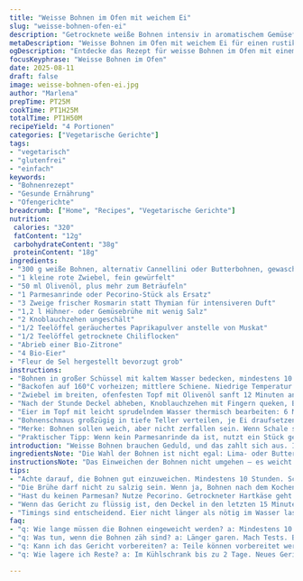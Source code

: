 ```yaml
---
title: "Weisse Bohnen im Ofen mit weichem Ei"
slug: "weisse-bohnen-ofen-ei"
description: "Getrocknete weiße Bohnen intensiv in aromatischem Gemüsefond mit Parmesanrinde und Thymian langsam geschmort, ergänzt durch sanft pochierte Eier mit flüssigem Kern. Würzig, samtig, rustikal und vegetarisch, bei gleichzeitiger Vermeidung von Gluten, Laktose, Nüssen und Milchprodukten. Details zu Textur, Aromatik, Einweichdauer und Erkennungsmerkmale beim Garprozess berücksichtigt. Tipps für Zutatenvariationen und Fehlervermeidung inklusive."
metaDescription: "Weisse Bohnen im Ofen mit weichem Ei für einen rustikalen Genuss – kein Gluten, keine Laktose und intensiv im Geschmack"
ogDescription: "Entdecke das Rezept für weisse Bohnen im Ofen mit einem perfekten weichgekochten Ei. Rustikal und voller Aromen"
focusKeyphrase: "Weisse Bohnen im Ofen"
date: 2025-08-11
draft: false
image: weisse-bohnen-ofen-ei.jpg
author: "Marlena"
prepTime: PT25M
cookTime: PT1H25M
totalTime: PT1H50M
recipeYield: "4 Portionen"
categories: ["Vegetarische Gerichte"]
tags:
- "vegetarisch"
- "glutenfrei"
- "einfach"
keywords:
- "Bohnenrezept"
- "Gesunde Ernährung"
- "Ofengerichte"
breadcrumb: ["Home", "Recipes", "Vegetarische Gerichte"]
nutrition: 
 calories: "320"
 fatContent: "12g"
 carbohydrateContent: "38g"
 proteinContent: "18g"
ingredients:
- "300 g weiße Bohnen, alternativ Cannellini oder Butterbohnen, gewaschen und gewässert"
- "1 kleine rote Zwiebel, fein gewürfelt"
- "50 ml Olivenöl, plus mehr zum Beträufeln"
- "1 Parmesanrinde oder Pecorino-Stück als Ersatz"
- "3 Zweige frischer Rosmarin statt Thymian für intensiveren Duft"
- "1,2 l Hühner- oder Gemüsebrühe mit wenig Salz"
- "2 Knoblauchzehen ungeschält"
- "1/2 Teelöffel geräuchertes Paprikapulver anstelle von Muskat"
- "1/2 Teelöffel getrocknete Chiliflocken"
- "Abrieb einer Bio-Zitrone"
- "4 Bio-Eier"
- "Fleur de Sel hergestellt bevorzugt grob"
instructions:
- "Bohnen in großer Schüssel mit kaltem Wasser bedecken, mindestens 10 Stunden oder über Nacht einweichen. Zwischendurch prüfen, ob genug Wasser da ist, sonst nachgießen. Wasser abgießen, Bohnen spülen, kurz abtropfen lassen."
- "Backofen auf 160°C vorheizen; mittlere Schiene. Niedrige Temperatur erlaubt langsames Garwerden, ermöglicht Aromaentwicklung ohne Bohnenhautreißen."
- "Zwiebel im breiten, ofenfesten Topf mit Olivenöl sanft 12 Minuten anschwitzen bis glasig, leicht goldene Stellen zeigen, aber nicht verbrennen. Parmesanrinde (oder Pecorino) und Rosmarinzweige zufügen. Temperatur etwas hochdrehen, Bohnen und Brühe einrühren, zum Kochen bringen, Schaum mit Löffel entfernen. Knoblauch dazu. Paprikapulver, Chili und Zitronenabrieb einstreuen. Sparsam mit Salz würzen – Brühe ist schon salzig genug. Deckel drauf, 1 Stunde im Ofen garen, bis Bohnen zart sind, aber nicht zerfallen. Flüssigkeit sollte leicht sämig werden, nicht komplett einkochen."
- "Nach der Stunde Deckel abheben, Knoblauchzehen mit Fingern queken, Brei rausdrücken und mit Bohnen vermengen. Rosmarinzweige und Parmesankruste rausnehmen und entsorgen. Abschmecken, eventuell scharf nachwürzen oder mit mehr Zitronenabrieb frisch machen."
- "Eier im Topf mit leicht sprudelndem Wasser thermisch bearbeiten: 6 Minuten für glasigen Kern, dann sofort kaltes Wasser rein. Eier 3 Minuten abkühlen lassen, dann vorsichtig unter fließendem kaltem Wasser pellen, damit die zarte Haut nicht reißt. Mit Küchenpapier trocken tupfen."
- "Bohnenschmaus großzügig in tiefe Teller verteilen, je Ei draufsetzen. Mit Olivenöl von guter Qualität beträufeln, grobem Fleur de Sel bestreuen, frisch gemahlenen Pfeffer rundum. Wer mag, legt Blattspinat oder grüne Bohnen als Beilage daneben, Parmesan-Späne geben optisch und geschmacklich echten Kick. Frisches, geröstetes Bauernbrot (idealerweise kräftig mit Knoblauch eingerieben) servieren zum Auftunken der Brühe."
- "Merke: Bohnen sollen weich, aber nicht zerfallen sein. Wenn Schale spröde wirkt, halt noch etwas länger garen. Bleibt Flüssigkeit zu flüssig, kann der Deckel die letzten 15 Minuten abgenommen werden, damit die Soße einreduziert. Eier nicht länger als nötig im Wasser lassen, sonst wird der Dotter zu fest."
- "Praktischer Tipp: Wenn kein Parmesanrinde da ist, nutzt ein Stück getrockneten Pecorino-Käse oder eine Hand voll geriebenen Hartkäse, der während des Garens abgelöscht wird. Für vegane Variante ersetzt man Hühnerbrühe durch starken Gemüsefond."
introduction: "Weisse Bohnen brauchen Geduld, und das zahlt sich aus. Ich habe oft ausprobiert, mit kürzeren Einweichzeiten, dann wurde's matschig oder noch zu hart. Das langsame Schmoren im Ofen bei niedriger Temperatur macht den Unterschied – kräftige Aromen von Rosmarin, Knoblauch, Zitronenzesten ziehen in die Bohnen ein, die so richtig saftig und doch fest bleiben. Dabei zieht die Brühe ein bisschen zusammen, wird cremig. Die Kombi mit weichem Ei ist eine altbewährte Kombo, aber Achtung: Eier nicht zu lange kochen, sonst verliert man den flüssigen Kern, die Konsistenz macht dann den Unterschied. Ein knackiger grüner Salat oder saisonales Gemüse dazu. Brot, das man eintunkt, rundet die Mahlzeit ab. Damit wird aus einfachen Zutaten ein Gericht fürs Einlullen und Runterkommen nach einem langen Tag."
ingredientsNote: "Die Wahl der Bohnen ist nicht egal: Lima- oder Butterbohnen sind fluffiger, Cannellini etwas erdiger. Vorsichtig bei der Salzmenge, falls die Brühe schon salzig ist, sonst werden Bohnen zäh. Parmesanrinde bringt diese tiefe Umami-Note, Alternativen sind getrockneter Pecorino oder Bergkäse – je härter, desto besser beim Schmoren. Rosmarin schmeckt intensiver als Thymian, passt super zu Knoblauch und dem rauchigen Paprikapulver, das die Muskatnuss ersetzt. Zitronenzesten bringen Frische, nie zu früh zugeben wegen möglicher Bitterstoffe. Eier am besten direkt frisch, und Bioqualität schützt vor Überraschungen beim Kochen. Wer es vegan mag, Brühe und Parmesan einfach weglassen, noch mehr Knoblauch für die Tiefe. Olivenöl ordentlich einsetzen, Bereich im Gemüsefond nicht sparen, bringt Geschmack und schöne Konsistenz."
instructionsNote: "Das Einweichen der Bohnen nicht umgehen – es weicht die Fasern, beschleunigt die Garzeit enorm, verhindert spröde Schalen. Temperatur beim Anbraten nie zu hoch, sonst verbrennt Zwiebel, wird bitter. Die Parmesanrinde sorgt subtil für Geschmack, nicht zum Verzehr gedacht, also später rausnehmen. Beobachte, wie die Flüssigkeit beim Schmoren leichter bindet, das ist visuelle Kontrolle für Garzeit. Knoblauchzehen ganz lassen, um Aroma ohne zu viel Schärfe zu geben. Eier genau timen, Achtung je größer Ei desto länger brauchen sie. Direkt nach dem Kochen ins kalte Wasser tauchen um Garprozess zu stoppen. Behutsam pellen, damit die zarte Haut nicht reißt. Zuletzt alles auf Tellern mit grobem Salz garnieren, bringt Textur und hebt Geschmack. Wenn die Soße zu dünn ist am Ende offen backen oder kurz auf Herd reduzieren. Möglichst in einem schweren Topf im Ofen garen, erleichtert Wärmeverteilung und Aromaverschmelzung."
tips:
- "Achte darauf, die Bohnen gut einzuweichen. Mindestens 10 Stunden. Schalen werden weich. Vermeide matschige Bohnen. Kenne deinen Herd."
- "Die Brühe darf nicht zu salzig sein. Wenn ja, Bohnen nach dem Kochen überprüfen. Zu viel Salz macht sie zäh. Bei Unsicherheit immer weniger verwenden."
- "Hast du keinen Parmesan? Nutze Pecorino. Getrockneter Hartkäse geht auch. Achte auf die Käsesorte. In der Schweiz findest du guten Bergkäse."
- "Wenn das Gericht zu flüssig ist, den Deckel in den letzten 15 Minuten abnehmen. So wird die Soße sämig. Oder kurz auf dem Herd reduzieren."
- "Timings sind entscheidend. Eier nicht länger als nötig im Wasser lassen. Der Dotter muss flüssig bleiben. Hör auf deinen Instinkt beim Kochen."
faq:
- "q: Wie lange müssen die Bohnen eingeweicht werden? a: Mindestens 10 Stunden. Personalisiere den Prozess. Bei kürzeren Zeiten werden sie hart. Schale kontrollieren."
- "q: Was tun, wenn die Bohnen zäh sind? a: Länger garen. Mach Tests. Bohnen sollten weich sein. Schale darf nicht spröde wirken. Geduld ist wichtig."
- "q: Kann ich das Gericht vorbereiten? a: Teile können vorbereitet werden. Bohnen garen. Eier separat zubereiten. Alles frisch kombinieren beim Servieren."
- "q: Wie lagere ich Reste? a: Im Kühlschrank bis zu 2 Tage. Neues Gericht zaubern? Bohnen in Salat verwenden. Kombinier kreativ."

---
```

